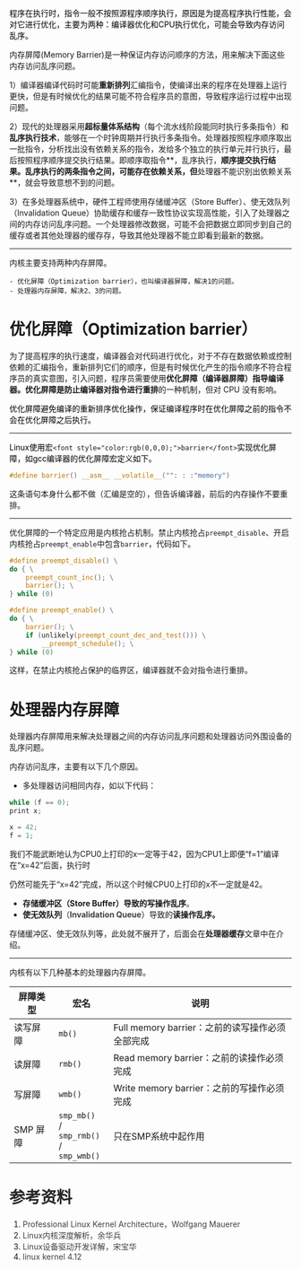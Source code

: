 <font style="color:rgb(0,0,0);">程序在执行时，指令一般不按照源程序顺序执行，原因是为提高程序执行性能，会对它进行优化，主要为两种：编译器优化和CPU执行优化，可能会导致内存访问乱序。</font>

内存屏障(Memory Barrier)是一种保证内存访问顺序的方法，用来解决下面这些内存访问乱序问题。

1）编译器编译代码时可能**重新排列**汇编指令，使编译出来的程序在处理器上运行更快，但是有时候优化的结果可能不符合程序员的意图，导致程序运行过程中出现问题。

2）现代的处理器采用**超标量体系结构**（每个流水线阶段能同时执行多条指令）和**乱序执行技术**，能够在一个时钟周期并行执行多条指令。处理器按照程序顺序取出一批指令，分析找出没有依赖关系的指令，发给多个独立的执行单元并行执行，最后按照程序顺序提交执行结果。即顺序取指令**，乱序执行，**顺序提交执行结果。乱序执行的两条指令之间，可能存在依赖关系，但**处理器不能识别出依赖关系**，就会导致意想不到的问题。

3）在多处理器系统中，硬件工程师使用存储缓冲区（Store Buffer）、使无效队列（Invalidation Queue）协助缓存和缓存一致性协议实现高性能，引入了处理器之间的内存访问乱序问题。一个处理器修改数据，可能不会把数据立即同步到自己的缓存或者其他处理器的缓存存，导致其他处理器不能立即看到最新的数据。

---

内核主要支持两种内存屏障。

    - 优化屏障（Optimization barrier），也叫编译器屏障，解决1的问题。
    - 处理器内存屏障，解决2、3的问题。

# 优化屏障（Optimization barrier）
 为了提高程序的执行速度，编译器会对代码进行优化，对于不存在数据依赖或控制依赖的汇编指令，重新排列它们的顺序，但是有时候优化产生的指令顺序不符合程序员的真实意图，引入问题，程序员需要使用**优化屏障（**编译器屏障）指导编译器。优化屏障是**防止编译器对指令进行重排**的一种机制，但对 CPU 没有影响。  

<font style="color:rgb(0,0,0);">优化屏障避免编译的重新排序优化操作，保证编译程序时在优化屏障之前的指令不会在优化屏障之后执行。</font>

---

<font style="color:rgb(0,0,0);">Linux使用宏</font>`<font style="color:rgb(0,0,0);">barrier</font>`<font style="color:rgb(0,0,0);">实现优化屏障，如gcc编译器的优化屏障宏定义如下。 </font>

```c
#define barrier() __asm__ __volatile__("": : :"memory")
```

这条语句本身什么都不做（汇编是空的），但告诉编译器，前后的内存操作不要重排。

---

优化屏障的一个特定应用是内核抢占机制。禁止内核抢占`preempt_disable`、开启内核抢占`preempt_enable`中包含`barrier`，代码如下。

```c
#define preempt_disable() \
do { \
	preempt_count_inc(); \
	barrier(); \
} while (0)

#define preempt_enable() \
do { \
	barrier(); \
	if (unlikely(preempt_count_dec_and_test())) \
		__preempt_schedule(); \
} while (0)
```

这样，在禁止内核抢占保护的临界区，编译器就不会对指令进行重排。

# 处理器内存屏障
处理器内存屏障用来解决处理器之间的内存访问乱序问题和处理器访问外围设备的乱序问题。

内存访问乱序，主要有以下几个原因。

+ 多处理器访问相同内存，如以下代码：

```c
while (f == 0);
print x;
```

```c
x = 42;
f = 1;
```

我们不能武断地认为CPU0上打印的x一定等于42，因为CPU1上即便“f=1”编译在“x=42”后面，执行时

仍然可能先于“x=42”完成，所以这个时候CPU0上打印的x不一定就是42。

+ **存储缓冲区（Store Buffer）**导致的**写操作乱序**。
+ **使无效队列**（**<font style="color:rgb(64, 64, 64);">Invalidation Queue</font>**）导致的**读操作乱序。**

存储缓冲区、使无效队列等，此处就不展开了，后面会在**处理器缓存**文章中在介绍。

---

内核有以下几种基本的处理器内存屏障。

| 屏障类型 | 宏名 | 说明 |
| --- | --- | --- |
| 读写屏障 | `mb()` | Full memory barrier：之前的读写操作必须全部完成 |
| 读屏障 | `rmb()` | Read memory barrier：之前的读操作必须完成 |
| 写屏障 | `wmb()` | Write memory barrier：之前的写操作必须完成 |
| SMP 屏障 | `smp_mb()`<br/>/ `smp_rmb()`<br/> / `smp_wmb()` | 只在SMP系统中起作用 |


# <font style="color:rgb(38, 38, 38);">参考资料</font>
1. <font style="color:rgb(64, 64, 64);">Professional Linux Kernel Architecture，Wolfgang Mauerer</font>
2. <font style="color:rgb(64, 64, 64);">Linux内核深度解析，余华兵</font>
3. <font style="color:rgb(64, 64, 64);">Linux设备驱动开发详解，宋宝华</font>
4. <font style="color:rgb(64, 64, 64);">linux kernel 4.12</font>



